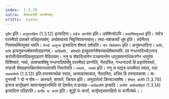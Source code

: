 ```yaml
---
index:  1.3.78
sutra:  शेषात्कर्तरि परस्मैपदम्
vritti:  nyasa
---
```


`पूर्वेण` इति। `अनुदात्तहितः` (1.3.12) इत्यादिना। `सर्वत्र प्राप्नोति` इति। अशेषेभ्योऽपि। `तदर्थमिदमुच्यते` इति। सर्वत्र परस्मैपदे प्रसक्ते तन्निवृत्त्यर्थम्; अर्थशब्दस्य निवृत्तिवचनत्वात्। तथा-मशकार्थो धूम इति। तदेनैतत् नियमार्थमित्युक्तं भवति। `येभ्यो धातुभ्यः` इत्यादिना शेषत्वं दर्शयति। `येन विशेषणेन` इति। अनुबन्धादिना। `याति, वाति` इत्यनुबन्धशेषस्योदाहरणम्। `आविशति, प्रविशति` इत्युपसर्गशेषस्यार्थशेषस्यापि. एवं गन्धनादिभ्योऽन्यत्र करोतीत्येवमादिकमुदाहरणं वेदितव्यम्। ननु च शेषादित्यनेन पञ्चम्यन्तेन धातुसमानाधिकरणेन धातुरेव विशिष्यते, नार्थः, ततश्चाशेषेषु गन्धनादिष्वर्थेषु परस्मैपदं प्राप्नोति, नैतदस्ति; गन्धनादयो हि प्रकृतेरेवार्थाः, तत्रासौ शेषग्रहणान्निवर्त्तमानस्तानपि निवर्त्तयति।
`पच्यते, गम्यते` इति। ननु च यद्यत्र परस्मैपदं स्यात्, तदा `भावकर्मणोः` (1.3.13) इति वचनमनर्थकं स्यात्, अनवकाशत्वात्, नैतदस्ति; अस्ति हि तस्यावकाशः। कः पुनरसौ ? यो न शेषः-- आस्यते, शय्यते, क्रियत इति। अनुदात्तेत्वं ङित्त्वञ्चाशेषः। `शेषात् कर्तरि` (1.3.78) इत्यत्र कर्त्तृग्रहणं सामान्यमुपात्तमिति यो देशयेत् तं प्रत्याह--`कर्मकर्त्तरि` इत्यादि। `कर्त्तरि कर्मव्यतीहारे` (1.3.14) इत्यादिना परिहरति। `कर्त्तैव यः कर्त्ता` इति। शुद्धो यः कर्त्ता, कर्त्तृवद्भावरहितो यः कर्त्तैत्यर्थः।।

